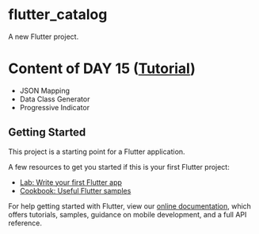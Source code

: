 # flutter_catalog

A new Flutter project.

# Content of DAY 15 ([Tutorial](https://www.youtube.com/watch?v=x0yGtUW7YU8&list=PLrjrqTcKCnhTXI2GyPkaQF47inLp6LoIC&index=15))

- JSON Mapping
- Data Class Generator
- Progressive Indicator

## Getting Started

This project is a starting point for a Flutter application.

A few resources to get you started if this is your first Flutter project:

- [Lab: Write your first Flutter app](https://flutter.dev/docs/get-started/codelab)
- [Cookbook: Useful Flutter samples](https://flutter.dev/docs/cookbook)

For help getting started with Flutter, view our
[online documentation](https://flutter.dev/docs), which offers tutorials,
samples, guidance on mobile development, and a full API reference.
